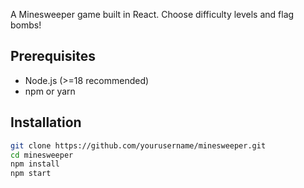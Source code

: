 A Minesweeper game built in React. Choose difficulty levels and flag bombs!

## Prerequisites
- Node.js (>=18 recommended)
- npm or yarn

## Installation
```bash
git clone https://github.com/yourusername/minesweeper.git
cd minesweeper
npm install
npm start
